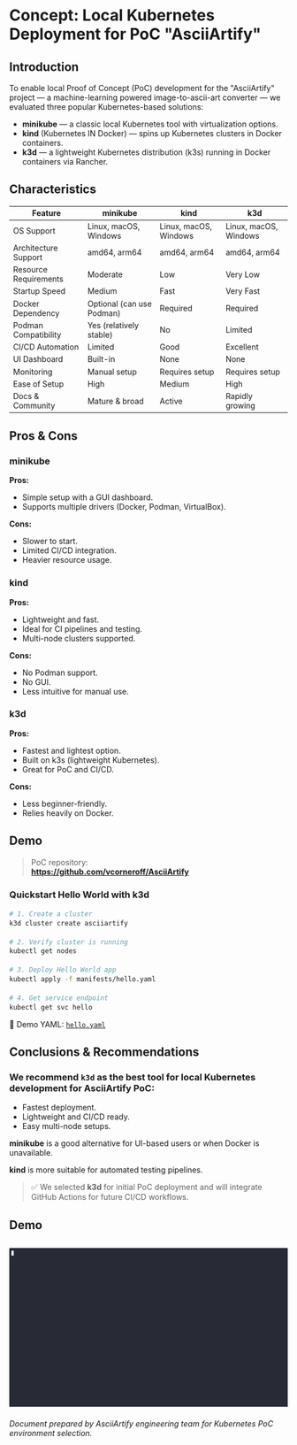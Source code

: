 # Concept: Local Kubernetes Deployment for PoC "AsciiArtify"

## Introduction

To enable local Proof of Concept (PoC) development for the "AsciiArtify" project — a machine-learning powered image-to-ascii-art converter — we evaluated three popular Kubernetes-based solutions:

- **minikube** — a classic local Kubernetes tool with virtualization options.
- **kind** (Kubernetes IN Docker) — spins up Kubernetes clusters in Docker containers.
- **k3d** — a lightweight Kubernetes distribution (k3s) running in Docker containers via Rancher.

## Characteristics

| Feature                        | minikube                     | kind                          | k3d                             |
|-------------------------------|------------------------------|-------------------------------|----------------------------------|
| OS Support                    | Linux, macOS, Windows        | Linux, macOS, Windows         | Linux, macOS, Windows            |
| Architecture Support          | amd64, arm64                 | amd64, arm64                  | amd64, arm64                     |
| Resource Requirements         | Moderate                     | Low                           | Very Low                         |
| Startup Speed                 | Medium                       | Fast                          | Very Fast                        |
| Docker Dependency             | Optional (can use Podman)    | Required                      | Required                         |
| Podman Compatibility          | Yes (relatively stable)      | No                            | Limited                          |
| CI/CD Automation              | Limited                      | Good                          | Excellent                        |
| UI Dashboard                  | Built-in                     | None                          | None                             |
| Monitoring                    | Manual setup                 | Requires setup                | Requires setup                   |
| Ease of Setup                 | High                         | Medium                        | High                             |
| Docs & Community              | Mature & broad               | Active                        | Rapidly growing                  |

## Pros & Cons

### **minikube**
**Pros:**
- Simple setup with a GUI dashboard.
- Supports multiple drivers (Docker, Podman, VirtualBox).

**Cons:**
- Slower to start.
- Limited CI/CD integration.
- Heavier resource usage.

### **kind**
**Pros:**
- Lightweight and fast.
- Ideal for CI pipelines and testing.
- Multi-node clusters supported.

**Cons:**
- No Podman support.
- No GUI.
- Less intuitive for manual use.

### **k3d**
**Pros:**
- Fastest and lightest option.
- Built on k3s (lightweight Kubernetes).
- Great for PoC and CI/CD.

**Cons:**
- Less beginner-friendly.
- Relies heavily on Docker.

## Demo

> PoC repository:  
> **https://github.com/vcorneroff/AsciiArtify**

### Quickstart Hello World with k3d

```bash
# 1. Create a cluster
k3d cluster create asciiartify

# 2. Verify cluster is running
kubectl get nodes

# 3. Deploy Hello World app
kubectl apply -f manifests/hello.yaml

# 4. Get service endpoint
kubectl get svc hello
```

📝 Demo YAML: [`hello.yaml`](https://github.com/vcorneroff/AsciiArtify/blob/main/hello.yaml)

## Conclusions & Recommendations

### We recommend **`k3d`** as the best tool for local Kubernetes development for AsciiArtify PoC:

- Fastest deployment.
- Lightweight and CI/CD ready.
- Easy multi-node setups.

**minikube** is a good alternative for UI-based users or when Docker is unavailable.

**kind** is more suitable for automated testing pipelines.

> ✅ We selected **k3d** for initial PoC deployment and will integrate GitHub Actions for future CI/CD workflows.

## Demo
![K3d Demo](./demo.gif)
---

*Document prepared by AsciiArtify engineering team for Kubernetes PoC environment selection.*
